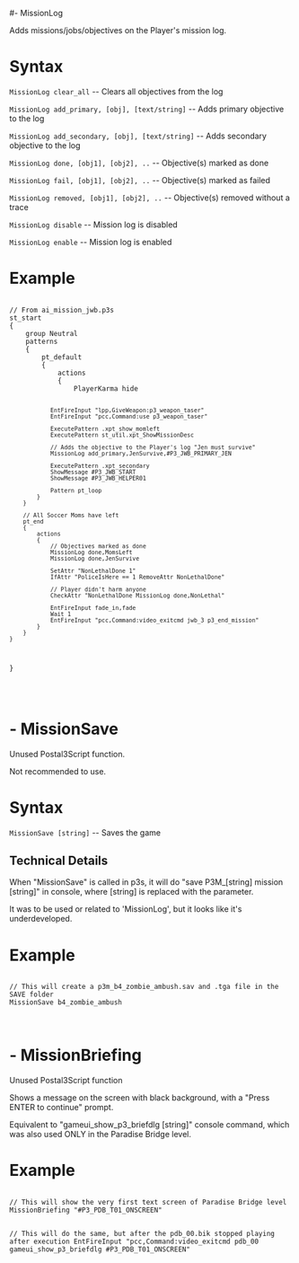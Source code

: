 #- MissionLog
<p>Adds missions/jobs/objectives on the Player's mission log.
<h1>Syntax</h1>
<p><code class="language-js">MissionLog clear_all</code> -- Clears all objectives from the log
<p><code class="language-js">MissionLog add_primary, [obj], [text/string]</code> -- Adds primary objective to the log
<p><code class="language-js">MissionLog add_secondary, [obj], [text/string]</code> -- Adds secondary objective to the log
<p><code class="language-js">MissionLog done, [obj1], [obj2], ..</code> -- Objective(s) marked as done
<p><code class="language-js">MissionLog fail, [obj1], [obj2], ..</code> -- Objective(s) marked as failed
<p><code class="language-js">MissionLog removed, [obj1], [obj2], ..</code> -- Objective(s) removed without a trace
<p><code class="language-js">MissionLog disable</code> -- Mission log is disabled
<p><code class="language-js">MissionLog enable</code> -- Mission log is enabled
<h1>Example</h1>
<pre><code class="language-js">
// From ai_mission_jwb.p3s
st_start
{
	group Neutral
	patterns 
	{
		pt_default
		{
			actions
			{
				PlayerKarma hide
				
				EntFireInput "lpp,GiveWeapon:p3_weapon_taser"
				EntFireInput "pcc,Command:use p3_weapon_taser"
				
				ExecutePattern .xpt_show_momleft
				ExecutePattern st_util.xpt_ShowMissionDesc
				
				// Adds the objective to the Player's log "Jen must survive"
				MissionLog add_primary,JenSurvive,#P3_JWB_PRIMARY_JEN
				
				ExecutePattern .xpt_secondary
				ShowMessage #P3_JWB_START
				ShowMessage #P3_JWB_HELPER01
				
				Pattern pt_loop
			}
		}
		
		// All Soccer Moms have left
		pt_end
		{
			actions
			{
				// Objectives marked as done
				MissionLog done,MomsLeft
				MissionLog done,JenSurvive
				
				SetAttr "NonLethalDone 1"
				IfAttr "PoliceIsHere == 1 RemoveAttr NonLethalDone"
				
				// Player didn't harm anyone
				CheckAttr "NonLethalDone MissionLog done,NonLethal"
				
				EntFireInput fade_in,fade
				Wait 1
				EntFireInput "pcc,Command:video_exitcmd jwb_3 p3_end_mission"
			}
		}
	}
}
</code></pre>

<br><h1>- MissionSave</h1>
<p>Unused Postal3Script function.
<p>Not recommended to use.
<h1>Syntax</h1>
<p><code class="language-js">MissionSave [string]</code> -- Saves the game
<h2>Technical Details</h2>
<p>When "MissionSave" is called in p3s, it will do "save P3M_[string] mission [string]" in console, where [string] is replaced with the parameter.
<p>It was to be used or related to 'MissionLog', but it looks like it's underdeveloped.
<h1>Example</h1>
<pre><code class="language-js">
// This will create a p3m_b4_zombie_ambush.sav and .tga file in the SAVE folder
MissionSave b4_zombie_ambush
</code></pre>

<br><h1>- MissionBriefing</h1>
<p>Unused Postal3Script function
<p>Shows a message on the screen with black background, with a "Press ENTER to continue" prompt.
<p>Equivalent to "gameui_show_p3_briefdlg [string]" console command, which was also used ONLY in the Paradise Bridge level.
<h1>Example</h1>
<pre><code class="language-js">
// This will show the very first text screen of Paradise Bridge level
MissionBriefing "#P3_PDB_T01_ONSCREEN"

// This will do the same, but after the pdb_00.bik stopped playing after execution
EntFireInput "pcc,Command:video_exitcmd pdb_00 gameui_show_p3_briefdlg #P3_PDB_T01_ONSCREEN"
</code></pre>